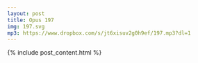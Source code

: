 ```yaml
---
layout: post
title: Opus 197
img: 197.svg
mp3: https://www.dropbox.com/s/jt6xisuv2g0h9ef/197.mp3?dl=1
---
```


{% include post_content.html %}
